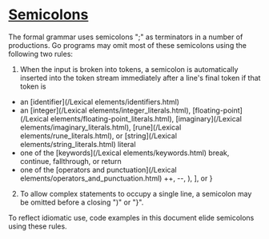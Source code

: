 # [Semicolons](#semicolons)

The formal grammar uses semicolons ";" as terminators in a number of productions. Go programs may omit most of these semicolons using the following two rules:

1. When the input is broken into tokens, a semicolon is automatically inserted into the token stream immediately after a line's final token if that token is
  + an [identifier](/Lexical elements/identifiers.html)
  + an [integer](/Lexical elements/integer_literals.html), [floating-point](/Lexical elements/floating-point_literals.html), [imaginary](/Lexical elements/imaginary_literals.html), [rune](/Lexical elements/rune_literals.html), or [string](/Lexical elements/string_literals.html) literal
  + one of the [keywords](/Lexical elements/keywords.html) break, continue, fallthrough, or return
  + one of the [operators and punctuation](/Lexical elements/operators_and_punctuation.html) ++, --, ), ], or }
2. To allow complex statements to occupy a single line, a semicolon may be omitted before a closing ")" or "}".

To reflect idiomatic use, code examples in this document elide semicolons using these rules.